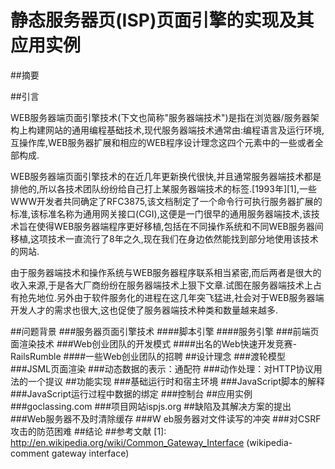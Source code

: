 ﻿静态服务器页(ISP)页面引擎的实现及其应用实例
======================================
##摘要



##引言

WEB服务器端页面引擎技术(下文也简称"服务器端技术")是指在浏览器/服务器架构上构建网站的通用编程基础技术,现代服务器端技术通常由:编程语言及运行环境,互操作库,WEB服务器扩展和相应的WEB程序设计理念这四个元素中的一些或者全部构成.

WEB服务器端页面引擎技术的在近几年更新换代很快,并且通常服务器端技术都是排他的,所以各技术团队纷纷给自己打上某服务器端技术的标签.[1993年][1],一些WWW开发者共同确定了RFC3875,该文档制定了一个命令行可执行服务器扩展的标准,该标准名称为通用网关接口(CGI),这便是一门很早的通用服务器端技术,该技术旨在使得WEB服务器端程序更好移植,包括在不同操作系统和不同WEB服务器间移植,这项技术一直流行了8年之久,现在我们在身边依然能找到部分地使用该技术的网站.

由于服务器端技术和操作系统与WEB服务器程序联系相当紧密,而后两者是很大的收入来源,于是各大厂商纷纷在服务器端技术上狠下文章.试图在服务器端技术上占有抢先地位.另外由于软件服务化的进程在这几年突飞猛进,社会对于WEB服务器端开发人才的需求也很大,这也促使了服务器端技术种类和数量越来越多.



##问题背景
###服务器页面引擎技术
####脚本引擎
####服务引擎
###前端页面渲染技术
###Web创业团队的开发模式
####出名的Web快速开发竞赛-RailsRumble
####一些Web创业团队的招聘
##设计理念
###渡轮模型
###JSML页面渲染
###动态数据的表示：通配符
###动作处理：对HTTP协议用法的一个提议
##功能实现
###基础运行时和宿主环境
###JavaScript脚本的解释
###JavaScript运行过程中数据的绑定
###控制台
##应用实例
###goclassing.com
###项目网站ispjs.org
##缺陷及其解决方案的提出
###Web服务器不及时清除缓存
###W                          eb服务器对文件读写的冲突
###对CSRF攻击的防范困难
##结论
##参考文献
[1]: http://en.wikipedia.org/wiki/Common_Gateway_Interface (wikipedia-comment gateway interface)